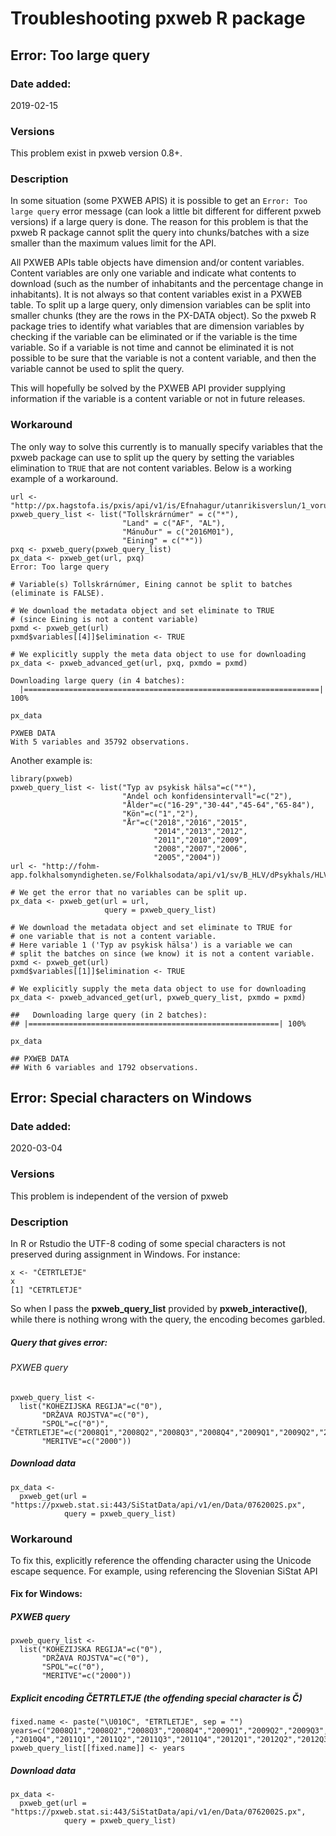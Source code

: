 # Troubleshooting pxweb R package

## Error: Too large query 

### Date added: 
2019-02-15

### Versions
This problem exist in pxweb version 0.8+.

### Description
In some situation (some PXWEB APIS) it is possible to get an `Error: Too large query` error message (can look a little bit different for different pxweb versions) if a large query is done. The reason for this problem is that the pxweb R package cannot split the query into chunks/batches with a size smaller than the maximum values limit for the API.

All PXWEB APIs table objects have dimension and/or content variables. Content variables are only one variable and indicate what contents to download (such as the number of inhabitants and the percentage change in inhabitants). It is not always so that content variables exist in a PXWEB table. To split up a large query, only dimension variables can be split into smaller chunks (they are the rows in the PX-DATA object). So the pxweb R package tries to identify what variables that are dimension variables by checking if the variable can be eliminated or if the variable is the time variable. So if a variable is not time and cannot be eliminated it is not possible to be sure that the variable is not a content variable, and then the variable cannot be used to split the query.

This will hopefully be solved by the PXWEB API provider supplying information if the variable is a content variable or not in future releases.

### Workaround
The only way to solve this currently is to manually specify variables that the pxweb package can use to split up the query by setting the variables elimination to `TRUE` that are not content variables. Below is a working example of a workaround.

```
url <- "http://px.hagstofa.is/pxis/api/v1/is/Efnahagur/utanrikisverslun/1_voruvidskipti/03_inntollskra/UTA03801.px"
pxweb_query_list <- list("Tollskrárnúmer" = c("*"),
                         "Land" = c("AF", "AL"),           
                         "Mánuður" = c("2016M01"),
                         "Eining" = c("*"))
pxq <- pxweb_query(pxweb_query_list)
px_data <- pxweb_get(url, pxq)
Error: Too large query

# Variable(s) Tollskrárnúmer, Eining cannot be split to batches (eliminate is FALSE).

# We download the metadata object and set eliminate to TRUE 
# (since Eining is not a content variable)
pxmd <- pxweb_get(url)
pxmd$variables[[4]]$elimination <- TRUE

# We explicitly supply the meta data object to use for downloading
px_data <- pxweb_advanced_get(url, pxq, pxmdo = pxmd)

Downloading large query (in 4 batches):
  |==================================================================| 100%

px_data

PXWEB DATA
With 5 variables and 35792 observations.
```

Another example is:

```
library(pxweb)
pxweb_query_list <- list("Typ av psykisk hälsa"=c("*"),
                         "Andel och konfidensintervall"=c("2"),
                         "Ålder"=c("16-29","30-44","45-64","65-84"),
                         "Kön"=c("1","2"),
                         "År"=c("2018","2016","2015",
                                "2014","2013","2012",
                                "2011","2010","2009",
                                "2008","2007","2006",
                                "2005","2004"))
url <- "http://fohm-app.folkhalsomyndigheten.se/Folkhalsodata/api/v1/sv/B_HLV/dPsykhals/HLV_Psykisk_halsa_alder.px"

# We get the error that no variables can be split up. 
px_data <- pxweb_get(url = url,
                     query = pxweb_query_list)

# We download the metadata object and set eliminate to TRUE for 
# one variable that is not a content variable.
# Here variable 1 ('Typ av psykisk hälsa') is a variable we can 
# split the batches on since (we know) it is not a content variable.
pxmd <- pxweb_get(url)
pxmd$variables[[1]]$elimination <- TRUE

# We explicitly supply the meta data object to use for downloading
px_data <- pxweb_advanced_get(url, pxweb_query_list, pxmdo = pxmd)

##   Downloading large query (in 2 batches):
## |========================================================| 100%

px_data

## PXWEB DATA
## With 6 variables and 1792 observations.
```


## Error: Special characters on Windows

### Date added: 
2020-03-04

### Versions
This problem is independent of the version of pxweb

### Description

In R or Rstudio the UTF-8 coding of some special characters is not preserved during assignment in Windows. For instance:
```
x <- "ČETRTLETJE"
x
[1] "CETRTLETJE"
```
So when I pass the **pxweb_query_list** provided by **pxweb_interactive()**, while there is nothing wrong with the query, the encoding becomes garbled.
##### Query that gives error:
###### PXWEB query 
```
pxweb_query_list <- 
  list("KOHEZIJSKA REGIJA"=c("0"),
       "DRŽAVA ROJSTVA"=c("0"),
       "SPOL"=c("0")", 
"ČETRTLETJE"=c("2008Q1","2008Q2","2008Q3","2008Q4","2009Q1","2009Q2","2009Q3","2009Q4","2010Q1","2010Q2","2010Q3","2010Q4","2011Q1","2011Q2","2011Q3","2011Q4","2012Q1","2012Q2","2012Q3","2012Q4","2013Q1","2013Q2","2013Q3","2013Q4","2014Q1","2014Q2","2014Q3","2014Q4","2015Q1","2015Q2","2015Q3","2015Q4","2016Q1","2016Q2","2016Q3","2016Q4","2017Q1","2017Q2","2017Q3","2017Q4","2018Q1","2018Q2","2018Q3","2018Q4","2019Q1","2019Q2","2019Q3","2019Q4","2020Q1","2020Q2","2020Q3"),
       "MERITVE"=c("2000"))
```

##### Download data 
```
px_data <- 
  pxweb_get(url = "https://pxweb.stat.si:443/SiStatData/api/v1/en/Data/0762002S.px",
            query = pxweb_query_list)
```


### Workaround
To fix this, explicitly reference the offending character using the Unicode escape sequence. For example, using referencing the Slovenian SiStat API



#### Fix for Windows:

##### PXWEB query 
```
pxweb_query_list <- 
  list("KOHEZIJSKA REGIJA"=c("0"),
       "DRŽAVA ROJSTVA"=c("0"),
       "SPOL"=c("0"),
       "MERITVE"=c("2000"))
```

##### Explicit encoding ČETRTLETJE (the offending special character is Č)
```
fixed.name <- paste("\U010C", "ETRTLETJE", sep = "")
years=c("2008Q1","2008Q2","2008Q3","2008Q4","2009Q1","2009Q2","2009Q3","2009Q4","2010Q1","2010Q2","2010Q3" ,"2010Q4","2011Q1","2011Q2","2011Q3","2011Q4","2012Q1","2012Q2","2012Q3","2012Q4","2013Q1","2013Q2","2013Q3","2013Q4","2014Q1","2014Q2","2014Q3","2014Q4","2015Q1","2015Q2","2015Q3","2015Q4","2016Q1","2016Q2","2016Q3","2016Q4","2017Q1","2017Q2","2017Q3","2017Q4","2018Q1","2018Q2","2018Q3","2018Q4","2019Q1","2019Q2","2019Q3","2019Q4","2020Q1","2020Q2","2020Q3")
pxweb_query_list[[fixed.name]] <- years
```

##### Download data 
```
px_data <- 
  pxweb_get(url = "https://pxweb.stat.si:443/SiStatData/api/v1/en/Data/0762002S.px",
            query = pxweb_query_list)
```
